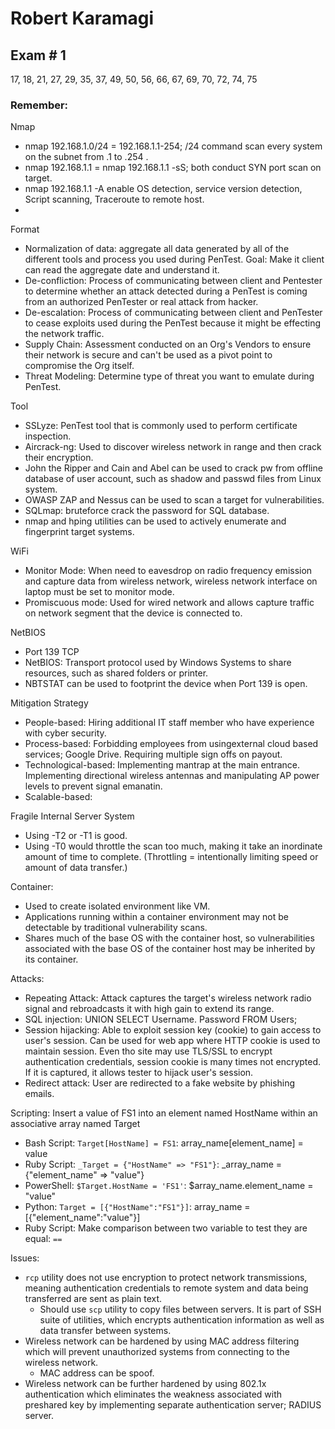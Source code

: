 # Robert Karamagi 

## Exam # 1

17, 18, 21, 27, 29, 35, 37, 49, 50, 56, 66, 67, 69, 70, 72, 74, 75

### Remember:

Nmap
- nmap 192.168.1.0/24 = 192.168.1.1-254; /24 command scan every system on the subnet from .1 to .254 .
- nmap 192.168.1.1 = nmap 192.168.1.1 -sS; both conduct SYN port scan on target.
- nmap 192.168.1.1 -A enable OS detection, service version detection, Script scanning, Traceroute to remote host.
- 

Format
- Normalization of data: aggregate all data generated by all of the different tools and process you used during PenTest. Goal: Make it client can read the aggregate date and understand it.
- De-confliction: Process of communicating between client and Pentester to determine whether an attack detected during a PenTest is coming from an authorized PenTester or real attack from hacker.
- De-escalation: Process of communicating between client and PenTester to cease exploits used during the PenTest because it might be effecting the network traffic.
- Supply Chain: Assessment conducted on an Org's Vendors to ensure their network is secure and can't be used as a pivot point to compromise the Org itself.
- Threat Modeling: Determine type of threat you want to emulate during PenTest.


Tool
- SSLyze: PenTest tool that is commonly used to perform certificate inspection.
- Aircrack-ng: Used to discover wireless network in range and then crack their encryption.
- John the Ripper and Cain and Abel can be used to crack pw from offline database of user account, such as shadow and passwd files from Linux system.
- OWASP ZAP and Nessus can be used to scan a target for vulnerabilities.
- SQLmap: bruteforce crack the password for SQL database.
- nmap and hping utilities can be used to actively enumerate and fingerprint target systems.

WiFi
- Monitor Mode: When need to eavesdrop on radio frequency emission and capture data from wireless network, wireless network interface on laptop must be set to monitor mode.
- Promiscuous mode: Used for wired network and allows capture traffic on network segment that the device is connected to.

NetBIOS
- Port 139 TCP
- NetBIOS: Transport protocol used by Windows Systems to share resources, such as shared folders or printer.
- NBTSTAT can be used to footprint the device when Port 139 is open.

Mitigation Strategy
- People-based: Hiring additional IT staff member who have experience with cyber security.
- Process-based: Forbidding employees from usingexternal cloud based services; Google Drive. Requiring multiple sign offs on payout.
- Technological-based: Implementing mantrap at the main entrance. Implementing directional wireless antennas and manipulating AP power levels to prevent signal emanatin.
- Scalable-based:

Fragile Internal Server System
- Using -T2 or -T1 is good.
- Using -T0 would throttle the scan too much, making it take an inordinate amount of time to complete. (Throttling = intentionally limiting speed or amount of data transfer.)

Container:
- Used to create isolated environment like VM.
- Applications running within a container environment may not be detectable by traditional vulnerability scans.
- Shares much of the base OS with the container host, so vulnerabilities associated with the base OS of the container host may be inherited by its container.

Attacks: 
- Repeating Attack: Attack captures the target's wireless network radio signal and rebroadcasts it with high gain to extend its range.
- SQL injection: UNION SELECT Username. Password FROM Users;
- Session hijacking: Able to exploit session key (cookie) to gain access to user's session. Can be used for web app where HTTP cookie is used to maintain session. Even tho site may use TLS/SSL to encrypt authentication credentials, session cookie is many times not encrypted. If it is captured, it allows tester to hijack user's session.
- Redirect attack: User are redirected to a fake website by phishing emails.

Scripting: Insert a value of FS1 into an element named HostName within an associative array named Target
-  Bash Script: `Target[HostName] = FS1`: array_name[element_name] = value
-  Ruby Script: `_Target = {"HostName" => "FS1"}`: _array_name = {"element_name" => "value"}
-  PowerShell: `$Target.HostName = 'FS1'`: $array_name.element_name = "value"
-  Python: `Target = [{"HostName":"FS1"}]`: array_name = [{"element_name":"value"}]
-  Ruby Script: Make comparison between two variable to test they are equal: `==`

Issues:
- `rcp` utility does not use encryption to protect network transmissions, meaning authentication credentials to remote system and data being transferred are sent as plain text.
  - Should use `scp` utility to copy files between servers. It is part of SSH suite of utilities, which encrypts authentication information as well as data transfer between systems.
- Wireless network can be hardened by using MAC address filtering which will prevent unauthorized systems from connecting to the wireless network.
  - MAC address can be spoof.
- Wireless network can be further hardened by using 802.1x authentication which eliminates the weakness associated with preshared key by implementing separate authentication server; RADIUS server.
